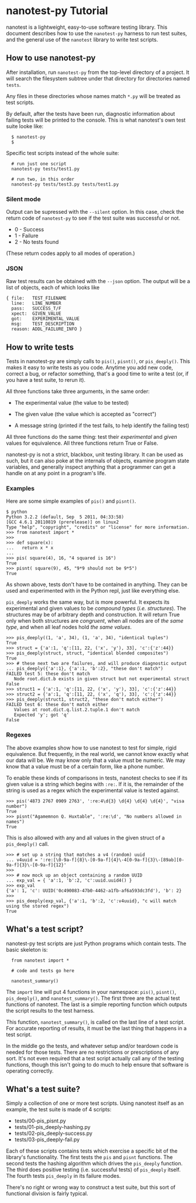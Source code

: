 nanotest-py Tutorial
====================

nanotest is a lightweight, easy-to-use software testing library. This
document describes how to use the `nanotest-py` harness to run test
suites, and the general use of the `nanotest` library to write test
scripts.


How to use nanotest-py
----------------------

After installation, run `nanotest-py` from the top-level directory of
a project. It will search the filesystem subtree under that directory
for directories named `tests`.

Any files in these directories whose names match `*.py` will be
treated as test scripts.

By default, after the tests have been run, diagnostic information
about failing tests will be printed to the console. This is what
nanotest's own test suite looke like:

```
  $ nanotest-py
  $
```

Specific test scripts instead of the whole suite:

```
  # run just one script
  nanotest-py tests/test1.py

  # run two, in this order
  nanotest-py tests/test3.py tests/test1.py
```

### Silent mode

Output can be supressed with the `--silent` option. In this case,
check the return code of `nanotest-py` to see if the test suite was
successful or not.

* 0 - Success
* 1 - Failure
* 2 - No tests found

(These return codes apply to all modes of operation.)

### JSON

Raw test results can be obtained with the `--json` option. The output will be a list of objects, each of which looks like

```
{ file:   TEST_FILENAME
  line:   LINE_NUMBER
  pass:   SUCCESS_T/F
  xpect:  GIVEN_VALUE
  got:    EXPERIMENTAL_VALUE
  msg:    TEST_DESCRIPTION
  reason: ADDL_FAILURE_INFO }
```

How to write tests
------------------

Tests in nanotest-py are simply calls to `pis()`, `pisnt()`, or
`pis_deeply()`. This makes it easy to write tests as you code. Anytime
you add new code, correct a bug, or refactor something, that's a good
time to write a test (or, if you have a test suite, to rerun it).

All three functions take three arguments, in the same order:

* The experimental value (the value to be tested)

* The given value (the value which is accepted as "correct")

* A message string (printed if the test fails, to help identify the
  failing test)

All three functions do the same thing: test their *experimental* and
*given* values for equivalence. All three functions return True or
False.

nanotest-py is not a strict, blackbox, unit testing library. It can be
used as such, but it can also poke at the internals of objects,
examine program state variables, and generally inspect anything that a
programmer can get a handle on at any point in a program's life.

### Examples

Here are some simple examples of `pis()` and `pisnt()`.

```
$ python
Python 3.2.2 (default, Sep  5 2011, 04:33:58)
[GCC 4.6.1 20110819 (prerelease)] on linux2
Type "help", "copyright", "credits" or "license" for more information.
>>> from nanotest import *
>>>
>>> def square(x):
...   return x * x
...
>>> pis( square(4), 16, "4 squared is 16")
True
>>> pisnt( square(9), 45, "9*9 should not be 9*5")
True
```

As shown above, tests don't have to be contained in anything. They can
be used and experimented with in the Python repl, just like everything
else.

`pis_deeply` works the same way, but is more powerful. It expects its
experimental and given values to be *compound types*
(*i.e. structures*). The structures may be of arbitrary depth and
construction. It will return True only when both structures are
*congruent*, when all nodes are of *the same type*, and when all leaf
nodes hold *the same values*.

```
>>> pis_deeply((1, 'a', 34), (1, 'a', 34), "identical tuples")
True
>>> struct = {'a':1, 'q':[11, 22, ('x', 'y'), 33], 'c':{'z':44}}
>>> pis_deeply(struct, struct, "identical blended composites")
True
>>> # these next two are failures, and will produce diagnostic output
... pis_deeply({'a':1}, {'a':1, 'b':2}, "these don't match")
FAILED test 5: these don't match
   Node root.dict.b exists in given struct but not experimental struct
False
>>> struct1 = {'a':1, 'q':[11, 22, ('x', 'y'), 33], 'c':{'z':44}}
>>> struct2 = {'a':1, 'q':[11, 22, ('x', 'q'), 33], 'c':{'z':44}}
>>> pis_deeply(struct1, struct2, "these don't match either")
FAILED test 6: these don't match either
   Values at root.dict.q.list.2.tuple.1 don't match
   Expected 'y'; got 'q'
False
```
### Regexes

The above examples show how to use nanotest to test for simple, rigid
equivalence. But frequently, in the real world, we cannot know exactly
what our data will be. We may know only that a value must be
numeric. We may know that a value must be of a certain form, like a
phone number.

To enable these kinds of comparisons in tests, nanotest checks to see
if its given value is a string which begins with `:re:`. If it is, the
remainder of the string is used as a regex which the experimental
value is tested against.

```
>>> pis('4873 2767 0909 2763', ':re:4\d{3} \d{4} \d{4} \d{4}', "visa number")
True
>>> pisnt("Agamemnon Q. Huxtable", ':re:\d', "No numbers allowed in names")
True
```

This is also allowed with any and all values in the given struct of a
`pis_deeply()` call.

```
>>> # set up a string that matches a v4 (random) uuid
... v4uuid = ':re:[\0-9a-f]{8}\-[0-9a-f]{4}\-4[0-9a-f]{3}\-[89ab][0-9a-f]{3}\-[0-9a-f]{12}'
>>>
>>> # now mock up an object containing a random UUID
... exp_val = { 'a':1, 'b':2, 'c':uuid.uuid4() }
>>> exp_val
{'a': 1, 'c': UUID('0c490083-47b0-4462-a1fb-af6a593dc3fd'), 'b': 2}
>>>
>>> pis_deeply(exp_val, {'a':1, 'b':2, 'c':v4uuid}, "c will match using the stored regex")
True
```


What's a test script?
---------------------

nanotest-py test scripts are just Python programs which contain
tests. The basic skeleton is:

```
  from nanotest import *

  # code and tests go here

  nanotest_summary()
```

The `import` line will put 4 functions in your namespace: `pis()`,
`pisnt()`, `pis_deeply()`, and `nanotest_summary()`. The first three
are the actual test functions of nanotest. The last is a simple
reporting function which outputs the script results to the test
harness.

This function, `nanotest_summary()`, is called on the last line of a
test script. For accurate reporting of results, it must be the last
thing that happens in a test script.

In the middle go the tests, and whatever setup and/or teardown code is
needed for those tests. There are no restrictions or prescriptions of
any sort. It's not even required that a test script actually call any
of the testing functions, though this isn't going to do much to help
ensure that software is operating correctly.


What's a test suite?
--------------------

Simply a collection of one or more test scripts. Using nanotest itself
as an example, the test suite is made of 4 scripts:

* tests/00-pis_pisnt.py
* tests/01-pis_deeply-hashing.py
* tests/02-pis_deeply-success.py
* tests/03-pis_deeply-fail.py

Each of these scripts contains tests which exercise a specific bit of
the library's functionality. The first tests the `pis` and `pisnt`
functions. The second tests the hashing algorithm which drives the
`pis_deeply` function. The third does positive testing
(i.e. successful tests) of `pis_deeply` itself. The fourth tests
`pis_deeply` in its failure modes.

There's no right or wrong way to construct a test suite, but this sort
of functional division is fairly typical.
